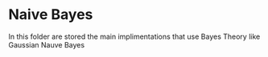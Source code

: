 # Naive Bayes
In this folder are stored the main implimentations that use Bayes Theory like Gaussian Nauve Bayes
